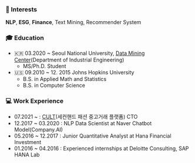 ### 📡 Interests
**NLP**, **ESG**, **Finance**, Text Mining, Recommender System

### 🎓 Education
  - 🇰🇷 03.2020 ~ Seoul National University, [Data Mining Center](http://dm.snu.ac.kr/ko/)(Department of Industrial Engineering)
    - MS/Ph.D. Student
  - 🇺🇸 09.2010 ~ 12. 2015 Johns Hopkins University
    - B.S. in Applied Math and Statistics
    - B.S. in Computer Science


### 💻 Work Experience
  - 07.2021 ~         : [CULT](https://the-cult.co.kr/download)(세컨핸드 패션 중고거래 플랫폼) CTO
  - 12.2017 ~ 03.2020 : NLP Data Scientist at Naver Chatbot Model(Company.AI)
  - 05.2016 ~ 12.2017 : Junior Quantitative Analyst at Hana Financial Investment
  - 01.2016 ~ 04.2016 : Experienced internships at Deloitte Consulting, SAP HANA Lab
